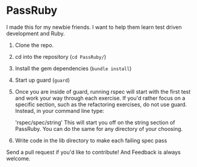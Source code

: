 PassRuby
========
I made this for my newbie friends.  I want to help them learn test driven development and Ruby.

1. Clone the repo.

2. cd into the repository (`cd PassRuby/`)

3. Install the gem dependencies (`bundle install`)

4. Start up guard (`guard`)

5. Once you are inside of guard, running rspec will start with the first test and work your way through each exercise.  If you'd rather focus on a specific section, such as the refactoring exercises, do not use guard.  Instead, in your command line type:
 
    'rspec/spec/string'
This will start you off on the string section of PassRuby.  You can do the same for any directory of your choosing.

6. Write code in the lib directory to make each failing spec pass


Send a pull request if you'd like to contribute! And Feedback is always welcome.
